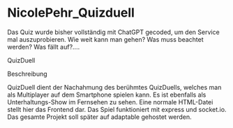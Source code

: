 # NicolePehr_Quizduell

Das Quiz wurde bisher vollständig mit ChatGPT gecoded, um den Service mal auszuprobieren. Wie weit kann man gehen? Was muss beachtet werden? Was fällt auf?....

QuizDuell

Beschreibung

QuizDuell dient der Nachahmung des berühmtes QuizDuells, welches man als Multiplayer auf dem Smartphone spielen kann. Es ist ebenfalls als Unterhaltungs-Show im Fernsehen zu sehen.
Eine normale HTML-Datei stellt hier das Frontend dar.
Das Spiel funktioniert mit express und socket.io.
Das gesamte Projekt soll später auf adaptable gehostet werden.
